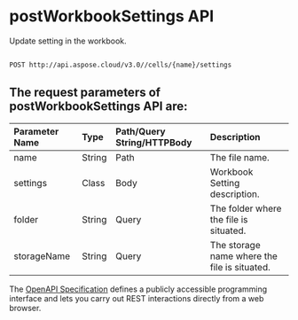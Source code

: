 # **postWorkbookSettings API**

Update setting in the workbook. 

```bash

POST http://api.aspose.cloud/v3.0//cells/{name}/settings

```

## The request parameters of **postWorkbookSettings** API are: 

| Parameter Name | Type | Path/Query String/HTTPBody | Description | 
| :- | :- | :- |:- | 
|name|String|Path|The file name.|
|settings|Class|Body|Workbook Setting description.|
|folder|String|Query|The folder where the file is situated.|
|storageName|String|Query|The storage name where the file is situated.|


The [OpenAPI Specification](https://reference.aspose.cloud/cells/#/WorkbookController/PostWorkbookSettings) defines a publicly accessible programming interface and lets you carry out REST interactions directly from a web browser.
